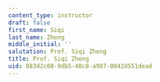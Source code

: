 ```yaml
---
content_type: instructor
draft: false
first_name: Siqi
last_name: Zheng
middle_initial: ''
salutation: Prof. Siqi Zheng
title: Prof. Siqi Zheng
uid: 883d2c08-9db5-40c8-a987-0042d551dead
---
```

